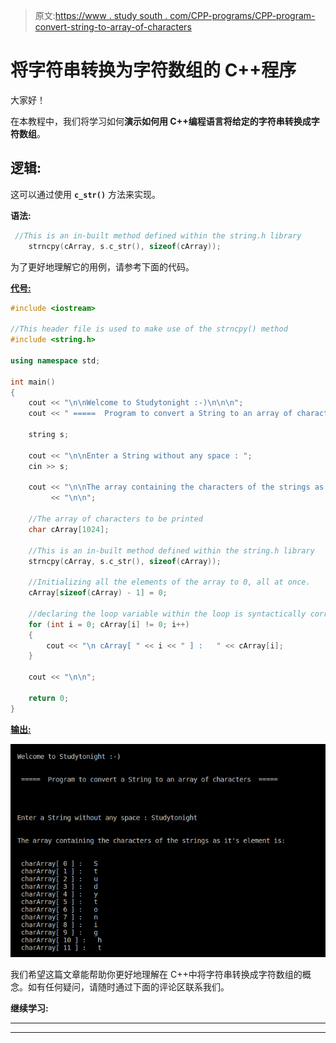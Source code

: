 > 原文:[https://www . study south . com/CPP-programs/CPP-program-convert-string-to-array-of-characters](https://www.studytonight.com/cpp-programs/cpp-program-to-convert-string-to-array-of-characters)

# 将字符串转换为字符数组的 C++程序

大家好！

在本教程中，我们将学习如何**演示如何用 C++编程语言将给定的字符串转换成字符数组**。

## 逻辑:

这可以通过使用 **`c_str()`** 方法来实现。

**语法:**

```cpp
 //This is an in-built method defined within the string.h library
    strncpy(cArray, s.c_str(), sizeof(cArray));
```

为了更好地理解它的用例，请参考下面的代码。

<u>**代号:**</u>

```cpp
#include <iostream>

//This header file is used to make use of the strncpy() method
#include <string.h>

using namespace std;

int main()
{
    cout << "\n\nWelcome to Studytonight :-)\n\n\n";
    cout << " =====  Program to convert a String to an array of characters  ===== \n\n";

    string s;

    cout << "\n\nEnter a String without any space : ";
    cin >> s;

    cout << "\n\nThe array containing the characters of the strings as it's element is: "
         << "\n\n";

    //The array of characters to be printed
    char cArray[1024];

    //This is an in-built method defined within the string.h library
    strncpy(cArray, s.c_str(), sizeof(cArray));

    //Initializing all the elements of the array to 0, all at once.
    cArray[sizeof(cArray) - 1] = 0;

    //declaring the loop variable within the loop is syntactically correct, but it's scope remains limited to the loop.
    for (int i = 0; cArray[i] != 0; i++)
    {
        cout << "\n cArray[ " << i << " ] :   " << cArray[i];
    }

    cout << "\n\n";

    return 0;
} 
```

<u>**输出:**</u>

![C++ string to char array](img/de28f6e5a48ff07b1ad1a5216968ad38.png)

我们希望这篇文章能帮助你更好地理解在 C++中将字符串转换成字符数组的概念。如有任何疑问，请随时通过下面的评论区联系我们。

**继续学习:**

* * *

* * *